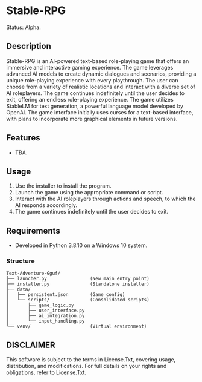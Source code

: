 # Stable-RPG
Status: Alpha.

## Description

Stable-RPG is an AI-powered text-based role-playing game that offers an immersive and interactive gaming experience. The game leverages advanced AI models to create dynamic dialogues and scenarios, providing a unique role-playing experience with every playthrough. The user can choose from a variety of realistic locations and interact with a diverse set of AI roleplayers. The game continues indefinitely until the user decides to exit, offering an endless role-playing experience. The game utilizes StableLM for text generation, a powerful language model developed by OpenAI. The game interface initially uses curses for a text-based interface, with plans to incorporate more graphical elements in future versions.

## Features
- TBA.

## Usage
1. Use the installer to install the program.
2. Launch the game using the appropriate command or script.
3. Interact with the AI roleplayers through actions and speech, to which the AI responds accordingly.
4. The game continues indefinitely until the user decides to exit.

## Requirements
- Developed in Python 3.8.10 on a Windows 10 system.

### Structure
```
Text-Adventure-Gguf/
├── launcher.py                (New main entry point)
├── installer.py               (Standalone installer)
├── data/
│   ├── persistent.json        (Game config)
│   └── scripts/               (Consolidated scripts)
│       ├── game_logic.py
│       ├── user_interface.py
│       ├── ai_integration.py
│       └── input_handling.py
└── venv/                      (Virtual environment)
```

## DISCLAIMER
This software is subject to the terms in License.Txt, covering usage, distribution, and modifications. For full details on your rights and obligations, refer to License.Txt.

